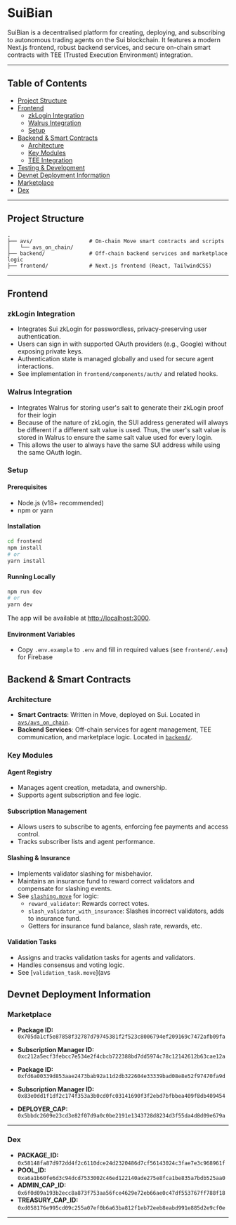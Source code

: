 # SuiBian

SuiBian is a decentralised platform for creating, deploying, and subscribing to autonomous trading agents on the Sui blockchain. It features a modern Next.js frontend, robust backend services, and secure on-chain smart contracts with TEE (Trusted Execution Environment) integration.

---

## Table of Contents

- [Project Structure](#project-structure)
- [Frontend](#frontend)
  - [zkLogin Integration](#zklogin-integration)
  - [Walrus Integration](#walrus-integration)
  - [Setup](#setup)
- [Backend & Smart Contracts](#backend--smart-contracts)
  - [Architecture](#architecture)
  - [Key Modules](#key-modules)
  - [TEE Integration](#tee-integration)
- [Testing & Development](#testing--development)
- [Devnet Deployment Information](#devnet-deployment-information)
- [Marketplace](#marketplace)
- [Dex](#dex)

---

## Project Structure

```
.
├── avs/                  # On-chain Move smart contracts and scripts
│   └── avs_on_chain/
├── backend/              # Off-chain backend services and marketplace logic
├── frontend/             # Next.js frontend (React, TailwindCSS)
```

---

## Frontend

### zkLogin Integration

- Integrates Sui zkLogin for passwordless, privacy-preserving user authentication.
- Users can sign in with supported OAuth providers (e.g., Google) without exposing private keys.
- Authentication state is managed globally and used for secure agent interactions.
- See implementation in `frontend/components/auth/` and related hooks.

### Walrus Integration

- Integrates Walrus for storing user's salt to generate their zkLogin proof for their login
- Because of the nature of zkLogin, the SUI address generated will always be different if a different salt value is used. Thus, the user's salt value is stored in Walrus to ensure the same salt value used for every login.
- This allows the user to always have the same SUI address while using the same OAuth login.

### Setup

#### Prerequisites

- Node.js (v18+ recommended)
- npm or yarn

#### Installation

```sh
cd frontend
npm install
# or
yarn install
```

#### Running Locally

```sh
npm run dev
# or
yarn dev
```

The app will be available at [http://localhost:3000](http://localhost:3000).

#### Environment Variables

- Copy `.env.example` to `.env` and fill in required values (see `frontend/.env`) for Firebase

## Backend & Smart Contracts

### Architecture

- **Smart Contracts**: Written in Move, deployed on Sui. Located in [`avs/avs_on_chain`](avs/avs_on_chain).
- **Backend Services**: Off-chain services for agent management, TEE communication, and marketplace logic. Located in [`backend/`](backend/).

### Key Modules

#### Agent Registry

- Manages agent creation, metadata, and ownership.
- Supports agent subscription and fee logic.

#### Subscription Management

- Allows users to subscribe to agents, enforcing fee payments and access control.
- Tracks subscriber lists and agent performance.

#### Slashing & Insurance

- Implements validator slashing for misbehavior.
- Maintains an insurance fund to reward correct validators and compensate for slashing events.
- See [`slashing.move`](avs/avs_on_chain/sources/slashing.move) for logic:
  - `reward_validator`: Rewards correct votes.
  - `slash_validator_with_insurance`: Slashes incorrect validators, adds to insurance fund.
  - Getters for insurance fund balance, slash rate, rewards, etc.

#### Validation Tasks

- Assigns and tracks validation tasks for agents and validators.
- Handles consensus and voting logic.
- See [`validation_task.move`](avs

## Devnet Deployment Information

### Marketplace

- **Package ID:** `0x705da1cf5e87858f32787d79745381f2f523c8006794ef209169c7472afb09fa`
- **Subscription Manager ID:** `0xc212a5ecf3febcc7e534e2f4cbcb722388bd7dd5974c78c12142612b63cae12a`

- **Package ID:** `0xfd6a00339d853aae2473bab92a11d2db322604e33339bad08e8e52f97470fa9d`
- **Subscription Manager ID:** `0x83e0dd1f1df2c174f353a3b0cd0fc03141690f3f2ebd7bfbbea409f8db409454`
- **DEPLOYER_CAP:** `0x5bbdc2609e23cd3e82f07d9a0c0be2191e1343728d8234d3f55da4d8d09e679a`

---

### Dex

- **PACKAGE_ID:** `0x58148fa87d972dd4f2c6110dce24d2320486d7cf56143024c3fae7e3c968961f`
- **POOL_ID:** `0xa6a1b60fe6d3c94dcd7533002c46ed122140ade275e8fca1be835a7bdb525aa0`
- **ADMIN_CAP_ID:** `0x6f0d09a193b2ecc8a873f753aa56fce4629e72eb66ae0c47df553767ff788f18`
- **TREASURY_CAP_ID:** `0xd058176e995cd09c255a07ef0b6a63ba812f1eb72eeb8eabd991e885d2e9cf0e`

---
